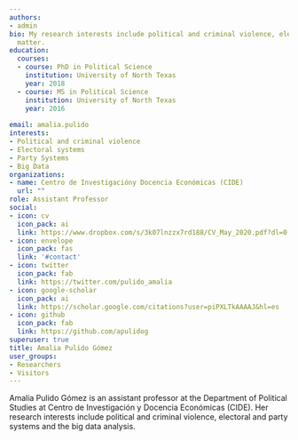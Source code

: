 ```yaml
---
authors:
- admin
bio: My research interests include political and criminal violence, electoral and party systems and the big data analysis. 
  matter.
education:
  courses:
  - course: PhD in Political Science
    institution: University of North Texas
    year: 2018
  - course: MS in Political Science
    institution: University of North Texas
    year: 2016
 
email: amalia.pulido
interests:
- Political and criminal violence
- Electoral systems
- Party Systems 
- Big Data
organizations:
- name: Centro de Investigacióny Docencia Económicas (CIDE)
  url: ""
role: Assistant Professor
social:
- icon: cv
  icon_pack: ai
  link: https://www.dropbox.com/s/3k07lnzzx7rd188/CV_May_2020.pdf?dl=0
- icon: envelope
  icon_pack: fas
  link: '#contact'
- icon: twitter
  icon_pack: fab
  link: https://twitter.com/pulido_amalia
- icon: google-scholar
  icon_pack: ai
  link: https://scholar.google.com/citations?user=piPXLTkAAAAJ&hl=es
- icon: github
  icon_pack: fab
  link: https://github.com/apulidog
superuser: true
title: Amalia Pulido Gómez
user_groups:
- Researchers
- Visitors
---
```


Amalia Pulido Gómez is an assistant professor at the Department of Political Studies at Centro de Investigación y Docencia Económicas (CIDE). Her research interests include political and criminal violence, electoral and party systems and the big data analysis. 